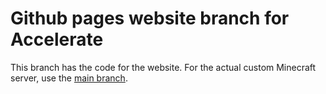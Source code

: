 # Github pages website branch for Accelerate

This branch has the code for the website. For the actual custom Minecraft server, use the [main branch](https://github.com/Elixirpoint/Accelerate/).
